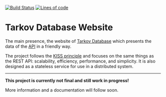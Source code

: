 [![Build Status](https://img.shields.io/endpoint.svg?url=https%3A%2F%2Factions-badge.atrox.dev%2Ftarkov-database%2Fwebsite%2Fbadge&style=flat)](https://actions-badge.atrox.dev/tarkov-database/website/goto)
[![Lines of code](https://tokei.rs/b1/github/tarkov-database/website)](https://github.com/XAMPPRocky/tokei)

# Tarkov Database Website

The main presence, the website of [Tarkov Database](https://tarkov-database.com) which presents the data of the [API](https://github.com/tarkov-database/rest-api) in a friendly way.

The project follows the [KISS principle](https://en.wikipedia.org/wiki/KISS_principle) and focuses on the same things as the REST API: scalability, efficiency, performance, and simplicity.
It is also designed as a stateless service for use in a distributed system.

---

**This project is currently not final and still work in progress!**

More information and a documentation will follow soon.
